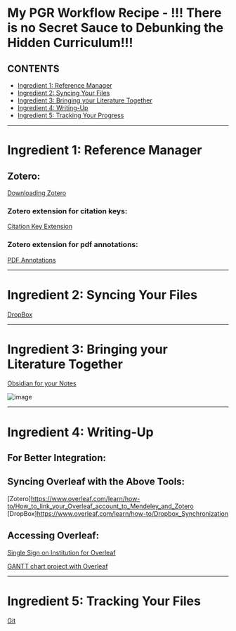 # My PGR Workflow Recipe - !!! There is no Secret Sauce to Debunking the Hidden Curriculum!!!

## CONTENTS

* [Ingredient 1: Reference Manager](#ingredient-1:-reference-manager)
* [Ingredient 2: Syncing Your Files](#ingredient-2:-syncing-your-files)
* [Ingredient 3: Bringing your Literature Together](#ingredient-3:-bringing-your-literature-together)
* [Ingredient 4: Writing-Up](#ingredient-4:-writing-up)
* [Ingredient 5: Tracking Your Progress](#ingredient-5:-tracking-your-progress)

- - -
# Ingredient 1: Reference Manager

## Zotero: 
[Downloading Zotero](https://www.zotero.org/download/)

### Zotero extension for citation keys:
[Citation Key Extension](https://retorque.re/zotero-better-bibtex/)

### Zotero extension for pdf annotations:
[PDF Annotations](https://zotfile.com/)

- - -
# Ingredient 2: Syncing Your Files 

[DropBox](https://www.dropbox.com/install)

- - -
# Ingredient 3: Bringing your Literature Together

[Obsidian for your Notes](https://obsidian.md/download)

![image](https://github.com/omiridoue/obsidian-zotero-PhD-workflow/assets/126977992/77b33677-e983-4b78-9386-8efdef811cec)

- - -
# Ingredient 4: Writing-Up

## For Better Integration:

## Syncing Overleaf with the Above Tools:
[Zotero]https://www.overleaf.com/learn/how-to/How_to_link_your_Overleaf_account_to_Mendeley_and_Zotero
[DropBox]https://www.overleaf.com/learn/how-to/Dropbox_Synchronization

## Accessing Overleaf:
[Single Sign on Institution for Overleaf](https://www.overleaf.com/learn/how-to/Institutional_single_sign-on)

[GANTT chart project with Overleaf](https://www.overleaf.com/7916624512qwtjsvhdtztw#7a7ea3)

- - -
# Ingredient 5: Tracking Your Files

[Git](https://www.overleaf.com/learn/how-to/Git_integration)
